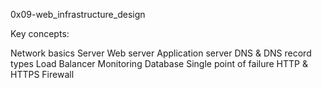 0x09-web_infrastructure_design

Key concepts:

Network basics
Server
Web server
Application server
DNS & DNS record types
Load Balancer
Monitoring
Database
Single point of failure
HTTP & HTTPS
Firewall

